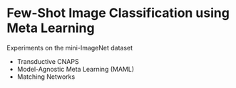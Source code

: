 # Few-Shot Image Classification using Meta Learning 

Experiments on the mini-ImageNet dataset
 - Transductive CNAPS
 - Model-Agnostic Meta Learning (MAML)
 - Matching Networks
